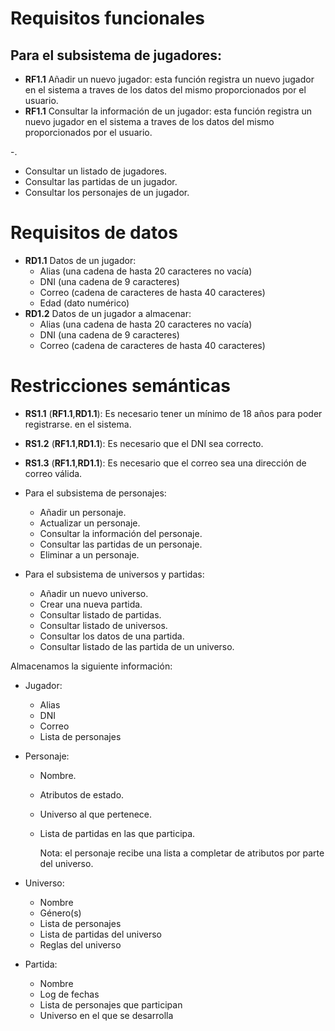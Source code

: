 # Requisitos funcionales
## Para el subsistema de jugadores:
  - **RF1.1** Añadir un nuevo jugador: esta función registra un nuevo jugador en
  el sistema a traves de los datos del mismo proporcionados por el usuario.
  - **RF1.1** Consultar la información de un jugador: esta función registra un nuevo jugador en
  el sistema a traves de los datos del mismo proporcionados por el usuario.

  -.
  - Consultar un listado de jugadores.
  - Consultar las partidas de un jugador.
  - Consultar los personajes de un jugador.

# Requisitos de datos
  - **RD1.1** Datos de un jugador:
    - Alias (una cadena de hasta 20 caracteres no vacía)
    - DNI (una cadena de 9 caracteres)
    - Correo (cadena de caracteres de hasta 40 caracteres)
    - Edad (dato numérico)
  - **RD1.2** Datos de un jugador a almacenar:
    - Alias (una cadena de hasta 20 caracteres no vacía)
    - DNI (una cadena de 9 caracteres)
    - Correo (cadena de caracteres de hasta 40 caracteres)

# Restricciones semánticas
  - **RS1.1** (**RF1.1**,**RD1.1**): Es necesario tener un mínimo de 18 años para poder registrarse.
  en el sistema.
  - **RS1.2** (**RF1.1**,**RD1.1**): Es necesario que el DNI sea correcto.
  - **RS1.3** (**RF1.1**,**RD1.1**): Es necesario que el correo sea una dirección de correo válida.

- Para el subsistema de personajes:
  - Añadir un personaje.
  - Actualizar un personaje.
  - Consultar la información del personaje.
  - Consultar las partidas de un personaje.
  - Eliminar a un personaje.


- Para el subsistema de universos y partidas:
  - Añadir un nuevo universo.
  - Crear una nueva partida.
  - Consultar listado de partidas.
  - Consultar listado de universos.
  - Consultar los datos de una partida.
  - Consultar listado de las partida de un universo.

Almacenamos la siguiente información:

  - Jugador:
    - Alias
    - DNI
    - Correo
    - Lista de personajes

  - Personaje:
    - Nombre.
    - Atributos de estado.
    - Universo al que pertenece.
    - Lista de partidas en las que participa.

      Nota: el personaje recibe una lista a completar de
atributos por parte del universo.

  - Universo:
    - Nombre
    - Género(s)
    - Lista de personajes
    - Lista de partidas del universo
    - Reglas del universo

  - Partida:
    - Nombre
    - Log de fechas
    - Lista de personajes que participan
    - Universo en el que se desarrolla

